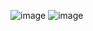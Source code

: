 ![image](https://github.com/user-attachments/assets/c64d5d6b-0bfa-437f-9136-59b36fb20cbe)
![image](https://github.com/user-attachments/assets/591b4b71-829e-4bf5-8c10-31a6da72f92a)
